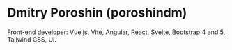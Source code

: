 # Dmitry Poroshin (poroshindm)
Front-end developer: Vue.js, Vite, Angular, React, Svelte, Bootstrap 4 and 5, Tailwind CSS, UI.
